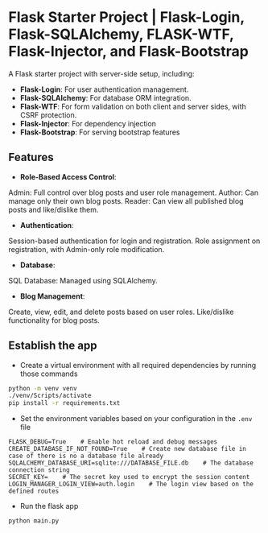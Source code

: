 # Flask Starter Project | Flask-Login, Flask-SQLAlchemy, FLASK-WTF, Flask-Injector, and Flask-Bootstrap

A Flask starter project with server-side setup, including:
- **Flask-Login**: For user authentication management.
- **Flask-SQLAlchemy**: For database ORM integration.
- **Flask-WTF**: For form validation on both client and server sides, with CSRF protection.
- **Flask-Injector**: For dependency injection
- **Flask-Bootstrap**: For serving bootstrap features

## Features
- **Role-Based Access Control**:

Admin: Full control over blog posts and user role management.
Author: Can manage only their own blog posts.
Reader: Can view all published blog posts and like/dislike them.
- **Authentication**:

Session-based authentication for login and registration.
Role assignment on registration, with Admin-only role modification.
- **Database**:

SQL Database: Managed using SQLAlchemy.

- **Blog Management**:

Create, view, edit, and delete posts based on user roles.
Like/dislike functionality for blog posts.


## Establish the app

- Create a virtual environment with all required dependencies by running those commands

```bash
python -m venv venv
./venv/Scripts/activate
pip install -r requirements.txt
```

- Set the environment variables based on your configuration in the `.env` file
```env
FLASK_DEBUG=True    # Enable hot reload and debug messages
CREATE_DATABASE_IF_NOT_FOUND=True    # Create new database file in case of there is no a database file already
SQLALCHEMY_DATABASE_URI=sqlite:///DATABASE_FILE.db    # The database connection string
SECRET_KEY=    # The secret key used to encrypt the session content
LOGIN_MANAGER_LOGIN_VIEW=auth.login    # The login view based on the defined routes
```

- Run the flask app

```bash
python main.py
```

